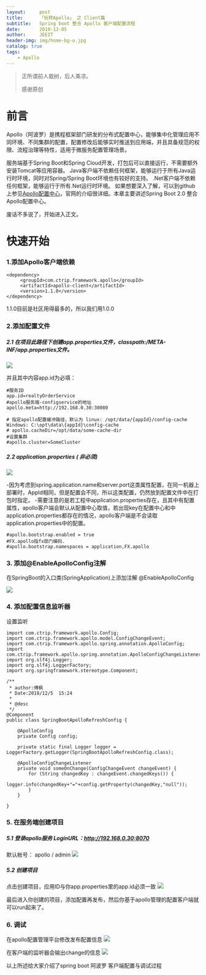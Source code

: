 ```yaml
---
layout:     post
title:      「玩转Apollo」 之 Client篇
subtitle:   Spring boot 整合 Apollo 客户端配置流程
date:       2018-12-05
author:     JEEIT
header-img: img/home-bg-o.jpg
catalog: true
tags:
    - Apollo
---
```


> 正所谓前人栽树，后人乘凉。
> 
> 感谢原创

# 前言

Apollo（阿波罗）是携程框架部门研发的分布式配置中心，能够集中化管理应用不同环境、不同集群的配置，配置修改后能够实时推送到应用端，并且具备规范的权限、流程治理等特性，适用于微服务配置管理场景。

服务端基于Spring Boot和Spring Cloud开发，打包后可以直接运行，不需要额外安装Tomcat等应用容器。
Java客户端不依赖任何框架，能够运行于所有Java运行时环境，同时对Spring/Spring Boot环境也有较好的支持。
.Net客户端不依赖任何框架，能够运行于所有.Net运行时环境。
如果想要深入了解，可以到github上参见[Apollo配置中心](https://github.com/ctripcorp/apollo#screenshots)，官网的介绍很详细。本章主要讲述Spring Boot 2.0 整合Apollo配置中心。


废话不多说了，开始进入正文。

# 快速开始

### 1.添加Apollo客户端依赖

```
<dependency>
     <groupId>com.ctrip.framework.apollo</groupId>
     <artifactId>apollo-client</artifactId>
     <version>1.1.0</version>
</dependency>
```
1.1.0目前是社区用得最多的，所以我们用1.0.0
  
### 2.添加配置文件

##### 2.1 在项目此路径下创建app.properties文件，classpath:/META-INF/app.properties文件。
![](http://m.qpic.cn/psb?/V11oTtVQ2pcC6W/e.3PIPmHtaL6BFVJorAw5seiqhM9yt2lb91VAhu4DT0!/b/dD4BAAAAAAAA&bo=TAJsAQAAAAADBwE!&rf=viewer_4)

并且其中内容app.id为必填：
```
#服务ID
app.id=realtyOrderService
#apollo服务端-configservice的地址
apollo.meta=http://192.168.0.30:30080

# 指定apollo配置缓冲路径，默认为 linux: /opt/data/{appId}/config-cache Windows: C:\opt\data\{appId}\config-cache
# apollo.cacheDir=/opt/data/some-cache-dir
#设置集群
#apollo.cluster=SomeCluster
```

##### 2.2 application.properties ( 非必须)

![](http://m.qpic.cn/psb?/V11oTtVQ2pcC6W/Y*XKDIT7lkFBxUPRtnfaEKERTvNgkhbNIjAPEl1VENI!/b/dFUAAAAAAAAA&bo=QwKSAAAAAAADB*E!&rf=viewer_4)

-因为考虑到spring.application.name和server.port这类属性配置，在同一机器上部署时，AppId相同，但是配置会不同，所以这类配置，仍然放到配置文件中在打包时指定。 
-需要注意的是若工程中application.properties存在，且其中有配置属性，apollo客户端会默认从配置中心取值，若出现key在配置中心和中application.properties都存在的情况，apollo客户端是不会读取application.properties中的配置。
```
#apollo.bootstrap.enabled = true
#FX.apollo指fx部门编码.
#apollo.bootstrap.namespaces = application,FX.apollo
```
 

### 3. 添加@EnableApolloConfig注解

在SpringBoot的入口类(SpringApplication)上添加注解 @EnableApolloConfig

![](http://m.qpic.cn/psb?/V11oTtVQ2pcC6W/37ZJYL0imrUeWrRjINh.WqdX69NHwEhMPqQLIXdZ5.4!/b/dLYAAAAAAAAA&bo=ygPcAAAAAAADBzc!&rf=viewer_4)

### 4. 添加配置信息监听器

设置监听
```
import com.ctrip.framework.apollo.Config;
import com.ctrip.framework.apollo.model.ConfigChangeEvent;
import com.ctrip.framework.apollo.spring.annotation.ApolloConfig;
import com.ctrip.framework.apollo.spring.annotation.ApolloConfigChangeListener;
import org.slf4j.Logger;
import org.slf4j.LoggerFactory;
import org.springframework.stereotype.Component;

/**
 * author:傅枫
 * Date:2018/12/5  15:24
 *
 * @desc
 */
@Component
public class SpringBootApolloRefreshConfig {

    @ApolloConfig
    private Config config;

    private static final Logger logger = LoggerFactory.getLogger(SpringBootApolloRefreshConfig.class);

    @ApolloConfigChangeListener
    private void someOnChange(ConfigChangeEvent changeEvent) {
        for (String changedKey : changeEvent.changedKeys()) {
            logger.info(changedKey+"="+config.getProperty(changedKey,"null"));
        }
    }

}
```


### 5. 在服务端创建项目
 
##### 5.1 登录apollo服务 LoginURL：http://192.168.0.30:8070
 
 默认帐号： apollo / admin
 ![](http://m.qpic.cn/psb?/V11oTtVQ2pcC6W/lcgYu26hnkNJ*JgY6sgCZtS6lgdhQLYu8UktTKfNyCY!/b/dLYAAAAAAAAA&bo=WQP.AQAAAAADB4c!&rf=viewer_4)

##### 5.2 创建项目

点击创建项目，应用ID与你app.properties里的app.id必须一致
 ![](http://m.qpic.cn/psb?/V11oTtVQ2pcC6W/Gj3Y6YWDxjtcbuRdsYTIXdSBsUlpgxbqQLzwObaQlKU!/b/dFMBAAAAAAAA&bo=UgYqAgAAAAADB14!&rf=viewer_4)


最后进入你创建的项目，添加配置再发布，然后你基于apollo管理的配置客户端就可以run起来了。

### 6. 调试

在apollo配置管理平台修改发布配置信息
 ![](http://m.qpic.cn/psb?/V11oTtVQ2pcC6W/WksfXqvD0Vymqmzga24HDkn9OnUHcfoIJ*lvcZPISWc!/b/dLYAAAAAAAAA&bo=zQPzAQAAAAADBx4!&rf=viewer_4)
 
在客户端的监听器会输出change的信息
 ![](http://m.qpic.cn/psb?/V11oTtVQ2pcC6W/rGGfLFO2.Lqc*KNOHVm0MlaaZjJktoo6mZnHWsDk.jU!/b/dDUBAAAAAAAA&bo=VgapAgAAAAADB9k!&rf=viewer_4)




以上所述给大家介绍了spring boot 阿波罗 客户端配置与调试过程
